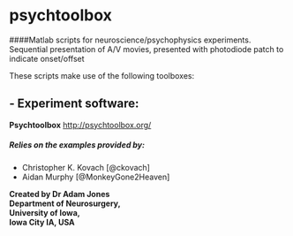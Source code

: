 # psychtoolbox

####Matlab scripts for neuroscience/psychophysics experiments. 
Sequential presentation of A/V movies, presented with photodiode patch to indicate onset/offset

These scripts make use of the following toolboxes:
## - Experiment software:
**Psychtoolbox** http://psychtoolbox.org/

##### Relies on the examples provided by:
-  Christopher K. Kovach [@ckovach] 
-  Aidan Murphy [@MonkeyGone2Heaven] 

**Created by Dr Adam Jones  
Department of Neurosurgery,  
University of Iowa,  
Iowa City IA, USA** 
